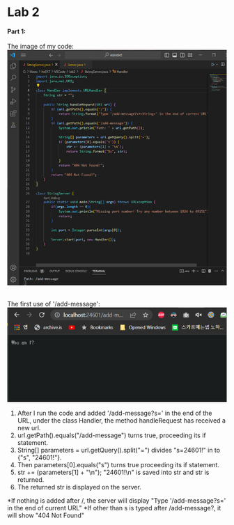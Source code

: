 # Lab 2<br/>

**Part 1:** <br/><br/>
The image of my code: <br/>
![Code](https://github.com/hojun01720/cse15l-lab-reports/blob/main/Screenshot%202023-04-24%20112109.png?raw=true)<br/><br/>

The first use of '/add-message':<br/>
![First](https://github.com/hojun01720/cse15l-lab-reports/blob/main/Screenshot%202023-04-24%20111605.png?raw=true)<br/>

  1. After I run the code and added '/add-message?s=<String>' in the end of the URL, under the class Handler, the method handleRequest has received a new url.<br/>
  2. url.getPath().equals("/add-message") turns true, proceeding its if statement.<br/>
  3. String[] parameters = url.getQuery().split("=") divides "s=24601!" in to {"s", "24601!"}. <br/>
  4. Then parameters[0].equals("s") turns true proceeding its if statement. <br/>
  5. str += (parameters[1] + "\n"); "24601!\n" is saved into str and str is returned.<br/>
  6. The returned str is displayed on the server.

  *If nothing is added after /, the server will display "Type '/add-message?s=<String>' in the end of current URL"
  *If other than s is typed after /add-message?, it will show "404 Not Found"
